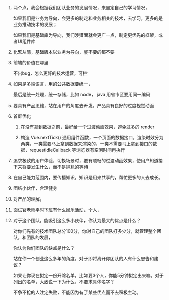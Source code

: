1. 两个点，我会根据我们团队业务的发展情况，来自定自己的学习情况，

   如果我们是业务为导向，会更多的制定和业务相关的技术，去学习，更多的是业务推动技术的发展；

   如果我们是基础库为导向，我们涉猎面就会更广一点，制定更优先的框架，或者UI组件库
   
   

2. 化繁从简，基础版本以业务为导向，能不要的都不要

   

3. 前端的价值在哪里

   不出bug，怎么更好的技术运营，可控
   
   

4. 如果是多端语言，用的公共数据要统一，

   最后是统一处理，统一存储，比如 node， java 用省市区要用同一编码

   

5. 要具有产品思维，站在用户的角度去开发，产品具有良好的过度视觉动画

6. 首屏优化

   1. 在没有拿到数据之前，最好给一个过渡动画效果，避免过多的 render

   2. 构造 Vue.nextTick() 通用组件函数，一个页面的数据接口，渲染时效分为两类，一类需要马上拿到数据来渲染的，一类不需要马上拿到接口的数据，requestIdleCallback 等浏览器有空闲时间再执行
   
      
   
7. 追求极致的用户体验，切换场景时，要有顺畅的过渡动画效果，使用户知道接下来将要发生什么，而不是尴尬的等待

8. 在自己能力范围内，要传播知识，知识是用来共享的，帮忙更多的人去成长。

9. 团结小伙伴，合理健身

10. 对产品的理解，

11. 面试官老师平时下班有什么娱乐活动，个人，

12. 对于这个团队，能吸引这么多小伙伴，你认为最大的优点是什么？

    对你们先有的技术团队总分100分，你对自己的团队打多少分，就管理整个团队，和团队的发展，

    你认为你们团队的缺点是什么？

    站在你一个创业这么多年的角度，对于即将离开你团队的人有什么忠告和建议？

    如果让你现在拟定一份开除名单，比如要3个人，你能5分钟拟定出来嘛。对于列出的名单，大致说一下为什么，不要求具体名字？

    不争不抢的人注定失败，不能因为有了某些优点而不去积极主动。